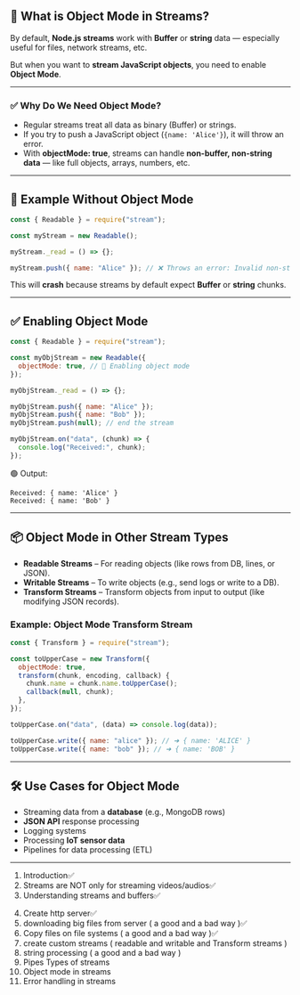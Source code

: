 ## 🧠 What is Object Mode in Streams?

By default, **Node.js streams** work with **Buffer** or **string** data — especially useful for files, network streams, etc.

But when you want to **stream JavaScript objects**, you need to enable **Object Mode**.

---

### ✅ Why Do We Need Object Mode?

- Regular streams treat all data as binary (Buffer) or strings.
- If you try to push a JavaScript object (`{name: 'Alice'}`), it will throw an error.
- With **objectMode: true**, streams can handle **non-buffer, non-string data** — like full objects, arrays, numbers, etc.

---

## 🧪 Example Without Object Mode

```js
const { Readable } = require("stream");

const myStream = new Readable();

myStream._read = () => {};

myStream.push({ name: "Alice" }); // ❌ Throws an error: Invalid non-string/buffer chunk
```

This will **crash** because streams by default expect **Buffer** or **string** chunks.

---

## ✅ Enabling Object Mode

```js
const { Readable } = require("stream");

const myObjStream = new Readable({
  objectMode: true, // 🔑 Enabling object mode
});

myObjStream._read = () => {};

myObjStream.push({ name: "Alice" });
myObjStream.push({ name: "Bob" });
myObjStream.push(null); // end the stream

myObjStream.on("data", (chunk) => {
  console.log("Received:", chunk);
});
```

🟢 Output:

```
Received: { name: 'Alice' }
Received: { name: 'Bob' }
```

---

## 📦 Object Mode in Other Stream Types

- **Readable Streams** – For reading objects (like rows from DB, lines, or JSON).
- **Writable Streams** – To write objects (e.g., send logs or write to a DB).
- **Transform Streams** – Transform objects from input to output (like modifying JSON records).

### Example: Object Mode Transform Stream

```js
const { Transform } = require("stream");

const toUpperCase = new Transform({
  objectMode: true,
  transform(chunk, encoding, callback) {
    chunk.name = chunk.name.toUpperCase();
    callback(null, chunk);
  },
});

toUpperCase.on("data", (data) => console.log(data));

toUpperCase.write({ name: "alice" }); // ➜ { name: 'ALICE' }
toUpperCase.write({ name: "bob" }); // ➜ { name: 'BOB' }
```

---

## 🛠 Use Cases for Object Mode

- Streaming data from a **database** (e.g., MongoDB rows)
- **JSON API** response processing
- Logging systems
- Processing **IoT sensor data**
- Pipelines for data processing (ETL)

---

1. Introduction✅
2. Streams are NOT only for streaming videos/audios✅
3. Understanding streams and buffers✅
<!-- 4. Types of streams -->
4. Create http server✅
5. downloading big files from server ( a good and a bad way )✅
6. Copy files on file systems ( a good and a bad way )✅
7. create custom streams ( readable and writable and Transform streams )
8. string processing ( a good and a bad way )
9. Pipes
   Types of streams
10. Object mode in streams
11. Error handling in streams
